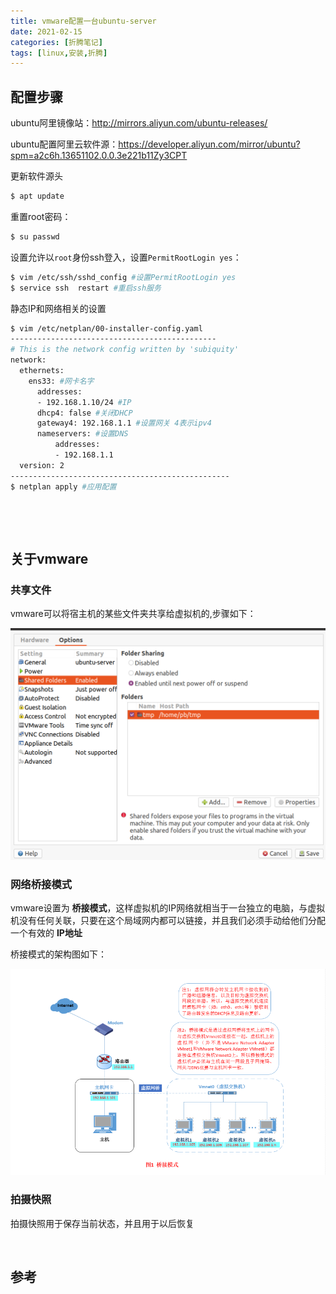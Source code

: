 ```yaml
---
title: vmware配置一台ubuntu-server
date: 2021-02-15
categories: [折腾笔记]
tags: [linux,安装,折腾]
---
```


## 配置步骤

ubuntu阿里镜像站：http://mirrors.aliyun.com/ubuntu-releases/

ubuntu配置阿里云软件源：https://developer.aliyun.com/mirror/ubuntu?spm=a2c6h.13651102.0.0.3e221b11Zy3CPT

更新软件源头

```bash
$ apt update
```

重置root密码：

```bash
$ su passwd
```

设置允许以`root`身份ssh登入，设置`PermitRootLogin yes`：

```bash
$ vim /etc/ssh/sshd_config #设置PermitRootLogin yes
$ service ssh  restart #重启ssh服务
```

静态IP和网络相关的设置

```bash
$ vim /etc/netplan/00-installer-config.yaml
----------------------------------------------
# This is the network config written by 'subiquity'
network:
  ethernets:
    ens33: #网卡名字
      addresses:
      - 192.168.1.10/24 #IP
      dhcp4: false #关闭DHCP
      gateway4: 192.168.1.1 #设置网关 4表示ipv4
      nameservers: #设置DNS
          addresses:
          - 192.168.1.1
  version: 2
-------------------------------------------------
$ netplan apply #应用配置
```

​    

​    

## 关于vmware

### 共享文件

vmware可以将宿主机的某些文件夹共享给虚拟机的,步骤如下：

![](https://raw.githubusercontent.com/biningo/cdn/master/img/vmware1.png)

### 网络桥接模式

vmware设置为 **桥接模式**，这样虚拟机的IP网络就相当于一台独立的电脑，与虚拟机没有任何关联，只要在这个局域网内都可以链接，并且我们必须手动给他们分配一个有效的 **IP地址**

桥接模式的架构图如下：

![](https://raw.githubusercontent.com/biningo/cdn/master/img/vmware-2.png)

### 拍摄快照

拍摄快照用于保存当前状态，并且用于以后恢复

​    

## 参考

